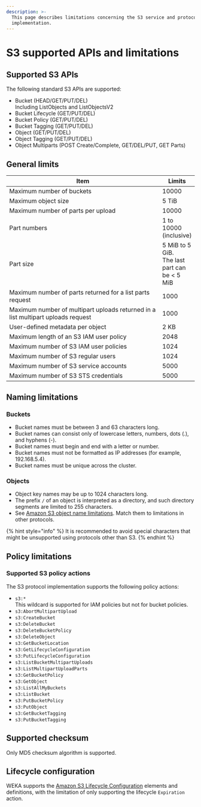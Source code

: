 ```yaml
---
description: >-
  This page describes limitations concerning the S3 service and protocol
  implementation.
---
```


# S3 supported APIs and limitations

## Supported S3 APIs

The following standard S3 APIs are supported:

* Bucket (HEAD/GET/PUT/DEL)\
  Including ListObjects and ListObjectsV2
* Bucket Lifecycle (GET/PUT/DEL)
* Bucket Policy (GET/PUT/DEL)
* Bucket Tagging (GET/PUT/DEL)
* Object (GET/PUT/DEL)
* Object Tagging (GET/PUT/DEL)
* Object Multiparts (POST Create/Complete, GET/DEL/PUT, GET Parts)

## General limits

<table><thead><tr><th width="471">Item</th><th>Limits</th></tr></thead><tbody><tr><td>Maximum number of buckets</td><td>10000</td></tr><tr><td>Maximum object size</td><td>5 TiB</td></tr><tr><td>Maximum number of parts per upload</td><td>10000</td></tr><tr><td>Part numbers</td><td>1 to 10000 (inclusive)</td></tr><tr><td>Part size</td><td>5 MiB to 5 GiB. <br>The last part can be &#x3C; 5 MiB</td></tr><tr><td>Maximum number of parts returned for a list parts request</td><td>1000</td></tr><tr><td>Maximum number of multipart uploads returned in a list multipart uploads request</td><td>1000</td></tr><tr><td>User-defined metadata per object</td><td>2 KB</td></tr><tr><td>Maximum length of an S3 IAM user policy</td><td>2048</td></tr><tr><td>Maximum number of S3 IAM user policies</td><td>1024</td></tr><tr><td>Maximum number of S3 regular users</td><td>1024</td></tr><tr><td>Maximum number of S3 service accounts</td><td>5000</td></tr><tr><td>Maximum number of S3 STS credentials</td><td>5000</td></tr></tbody></table>

## Naming limitations

### Buckets

* Bucket names must be between 3 and 63 characters long.
* Bucket names can consist only of lowercase letters, numbers, dots (.), and hyphens (-).
* Bucket names must begin and end with a letter or number.
* Bucket names must not be formatted as IP addresses (for example, 192.168.5.4).
* Bucket names must be unique across the cluster.

### Objects

* Object key names may be up to 1024 characters long.
* The prefix `/` of an object is interpreted as a directory, and such directory segments are limited to 255 characters.
* See [Amazon S3 object name limitations](https://docs.aws.amazon.com/AmazonS3/latest/userguide/object-keys.html). Match them to limitations in other protocols.

{% hint style="info" %}
It is recommended to avoid special characters that might be unsupported using protocols other than S3.&#x20;
{% endhint %}

## Policy limitations

### Supported S3 policy actions

The S3 protocol implementation supports the following policy actions:

* `s3:*`\
  This wildcard is supported for IAM policies but not for bucket policies.
* `s3:AbortMultipartUpload`
* `s3:CreateBucket`
* `s3:DeleteBucket`
* `s3:DeleteBucketPolicy`
* `s3:DeleteObject`
* `s3:GetBucketLocation`
* `s3:GetLifecycleConfiguration`
* `s3:PutLifecycleConfiguration`
* `s3:ListBucketMultipartUploads`
* `s3:ListMultipartUploadParts`
* `s3:GetBucketPolicy`
* `s3:GetObject`
* `s3:ListAllMyBuckets`
* `s3:ListBucket`
* `s3:PutBucketPolicy`
* `s3:PutObject`
* `s3:GetBucketTagging`
* `s3:PutBucketTagging`

## Supported checksum&#x20;

Only MD5 checksum algorithm is supported.

## Lifecycle configuration

WEKA supports the [Amazon S3 Lifecycle Configuration](https://docs.aws.amazon.com/AmazonS3/latest/userguide/intro-lifecycle-rules.html) elements and definitions, with the limitation of only supporting the lifecycle `Expiration` action.
